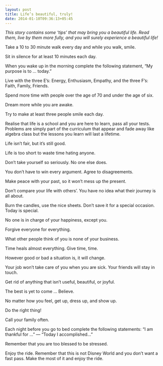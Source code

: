 ```yaml
---
layout: post
title: Life’s beautiful, truly!
date: 2014-01-10T09:36:13+05:45
---
```


_This story contains some ‘tips’ that may bring you a beautiful life. Read them, live by them more fully, and you will surely experience a beautiful life!_

Take a 10 to 30 minute walk every day and while you walk, smile.

Sit in silence for at least 10 minutes each day.

When you wake up in the morning complete the following statement, “My purpose is to … today.”

Live with the three E’s: Energy, Enthusiasm, Empathy, and the three F’s: Faith, Family, Friends.

Spend more time with people over the age of 70 and under the age of six.

Dream more while you are awake.

Try to make at least three people smile each day.

Realise that life is a school and you are here to learn, pass all your tests. Problems are simply part of the curriculum that appear and fade away like algebra class but the lessons you learn will last a lifetime.

Life isn’t fair, but it’s still good.

Life is too short to waste time hating anyone.

Don’t take yourself so seriously. No one else does.

You don’t have to win every argument. Agree to disagreements.

Make peace with your past, so it won’t mess up the present.

Don’t compare your life with others’. You have no idea what their journey is all about.

Burn the candles, use the nice sheets. Don’t save it for a special occasion. Today is special.

No one is in charge of your happiness, except you.

Forgive everyone for everything.

What other people think of you is none of your business.

Time heals almost everything. Give time, time.

However good or bad a situation is, it will change.

Your job won’t take care of you when you are sick. Your friends will stay in touch.

Get rid of anything that isn’t useful, beautiful, or joyful.

The best is yet to come … Believe.

No matter how you feel, get up, dress up, and show up.

Do the right thing!

Call your family often.

Each night before you go to bed complete the following statements: “I am thankful for …” — “Today I accomplished…”

Remember that you are too blessed to be stressed.

Enjoy the ride. Remember that this is not Disney World and you don’t want a fast pass. Make the most of it and enjoy the ride.